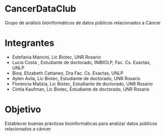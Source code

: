 # CancerDataClub
Grupo de análisis bioinformáticos de datos públicos relacionados a Cáncer

# Integrantes
* Estefania Mancini, Lic Biotec, UNR Rosario 
* Lucia Costa , Estudiante de doctorado, INIBIOLP, Fac. Cs. Exactas, UNLP
* Bioq. Elizabeth Cattaneo, Dra Fac. Cs. Exactas, UNLP
* Aylen Avila, Lic Biotec, Estudiante de doctorado, UNR Rosario
* Florencia Malizia, Lic Biotec, Estudiante de doctorado, UNR Rosario
* Cintia Kaufman, Lic Biotec, Estudiante de doctorado, UNR Rosario


# Objetivo
Establecer buenas prácticas bioinformáticas para analizar  datos públicos relacionados a cáncer
